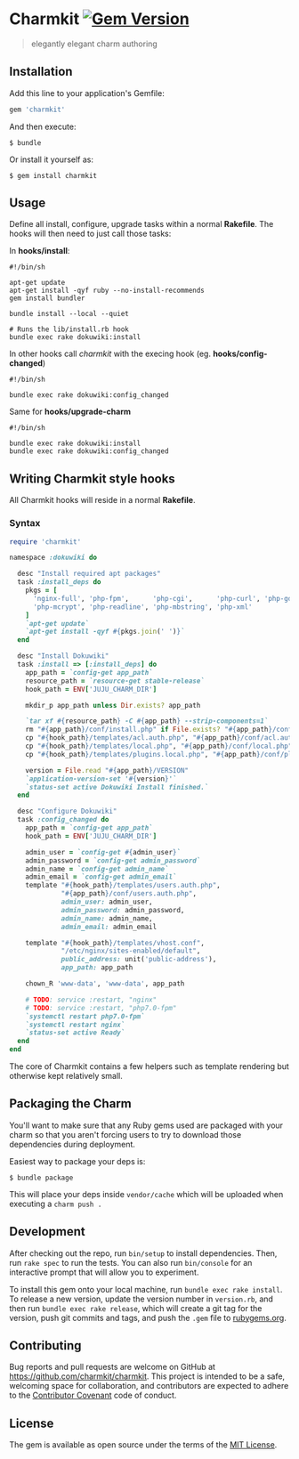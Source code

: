 # Charmkit [![Gem Version](https://badge.fury.io/rb/charmkit.svg)](https://badge.fury.io/rb/charmkit)
> elegantly elegant charm authoring

## Installation

Add this line to your application's Gemfile:

```ruby
gem 'charmkit'
```

And then execute:

    $ bundle

Or install it yourself as:

    $ gem install charmkit

## Usage

Define all install, configure, upgrade tasks within a normal **Rakefile**. The
hooks will then need to just call those tasks:

In **hooks/install**:

```
#!/bin/sh

apt-get update
apt-get install -qyf ruby --no-install-recommends
gem install bundler

bundle install --local --quiet

# Runs the lib/install.rb hook
bundle exec rake dokuwiki:install
```

In other hooks call *charmkit* with the execing hook (eg. **hooks/config-changed**)

```
#!/bin/sh

bundle exec rake dokuwiki:config_changed
```

Same for **hooks/upgrade-charm**

```
#!/bin/sh

bundle exec rake dokuwiki:install
bundle exec rake dokuwiki:config_changed

```

## Writing Charmkit style hooks

All Charmkit hooks will reside in a normal **Rakefile**.

### Syntax

```ruby
require 'charmkit'

namespace :dokuwiki do

  desc "Install required apt packages"
  task :install_deps do
    pkgs = [
      'nginx-full', 'php-fpm',      'php-cgi',      'php-curl', 'php-gd', 'php-json',
      'php-mcrypt', 'php-readline', 'php-mbstring', 'php-xml'
    ]
    `apt-get update`
    `apt-get install -qyf #{pkgs.join(' ')}`
  end

  desc "Install Dokuwiki"
  task :install => [:install_deps] do
    app_path = `config-get app_path`
    resource_path = `resource-get stable-release`
    hook_path = ENV['JUJU_CHARM_DIR']

    mkdir_p app_path unless Dir.exists? app_path

    `tar xf #{resource_path} -C #{app_path} --strip-components=1`
    rm "#{app_path}/conf/install.php" if File.exists? "#{app_path}/conf/install.php"
    cp "#{hook_path}/templates/acl.auth.php", "#{app_path}/conf/acl.auth.php"
    cp "#{hook_path}/templates/local.php", "#{app_path}/conf/local.php"
    cp "#{hook_path}/templates/plugins.local.php", "#{app_path}/conf/plugin.local.php"

    version = File.read "#{app_path}/VERSION"
    `application-version-set '#{version}'`
    `status-set active Dokuwiki Install finished.`
  end

  desc "Configure Dokuwiki"
  task :config_changed do
    app_path = `config-get app_path`
    hook_path = ENV['JUJU_CHARM_DIR']

    admin_user = `config-get #{admin_user}`
    admin_password = `config-get admin_password`
    admin_name = `config-get admin_name`
    admin_email = `config-get admin_email`
    template "#{hook_path}/templates/users.auth.php",
             "#{app_path}/conf/users.auth.php",
             admin_user: admin_user,
             admin_password: admin_password,
             admin_name: admin_name,
             admin_email: admin_email

    template "#{hook_path}/templates/vhost.conf",
             "/etc/nginx/sites-enabled/default",
             public_address: unit('public-address'),
             app_path: app_path

    chown_R 'www-data', 'www-data', app_path

    # TODO: service :restart, "nginx"
    # TODO: service :restart, "php7.0-fpm"
    `systemctl restart php7.0-fpm`
    `systemctl restart nginx`
    `status-set active Ready`
  end
end
```

The core of Charmkit contains a few helpers such as template rendering but
otherwise kept relatively small.

## Packaging the Charm

You'll want to make sure that any Ruby gems used are packaged with your charm so
that you aren't forcing users to try to download those dependencies during
deployment.

Easiest way to package your deps is:

```
$ bundle package
```

This will place your deps inside `vendor/cache` which will be uploaded when
executing a `charm push .`

## Development

After checking out the repo, run `bin/setup` to install dependencies. Then, run
`rake spec` to run the tests. You can also run `bin/console` for an interactive
prompt that will allow you to experiment.

To install this gem onto your local machine, run `bundle exec rake install`. To
release a new version, update the version number in `version.rb`, and then run
`bundle exec rake release`, which will create a git tag for the version, push
git commits and tags, and push the `.gem` file
to [rubygems.org](https://rubygems.org).

## Contributing

Bug reports and pull requests are welcome on GitHub at
https://github.com/charmkit/charmkit. This project is intended to be a safe,
welcoming space for collaboration, and contributors are expected to adhere to
the [Contributor Covenant](http://contributor-covenant.org) code of conduct.

## License

The gem is available as open source under the terms of
the [MIT License](http://opensource.org/licenses/MIT).
